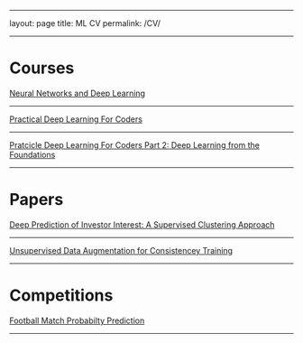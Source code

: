 ---
layout: page
title: ML CV
permalink: /CV/
- - -
# Courses
[Neural Networks and Deep Learning](http://neuralnetworksanddeeplearning.com/)
- - -
[Practical Deep Learning For Coders](https://course.fast.ai/)
- - -
[Pratcicle Deep Learning For Coders Part 2: Deep Learning from the Foundations](https://course19.fast.ai/part2)
- - -

# Papers
[Deep Prediction of Investor Interest: A Supervised Clustering Approach](https://arxiv.org/abs/1909.05289)
- - -
[Unsupervised Data Augmentation for Consistencey Training](https://arxiv.org/abs/1904.12848)
- - -

# Competitions 
[Football Match Probabilty Prediction](https://www.kaggle.com/competitions/football-match-probability-prediction/overview)
- - -
 
